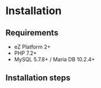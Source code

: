 # Installation


## Requirements

* eZ Platform 2+
* PHP 7.2+
* MySQL 5.7.8+ / Maria DB 10.2.4+

## Installation steps
